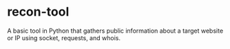 # recon-tool
A basic tool in Python that gathers public information about a target website or IP using socket, requests, and whois.
